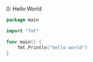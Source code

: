 0: Hello World

```go
package main

import "fmt"

func main() {
    fmt.Println("hello world")
}
```
